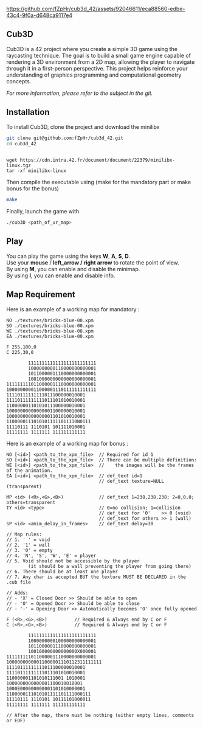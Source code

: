 


https://github.com/fZpHr/cub3d_42/assets/92046611/eca88560-edbe-43c4-9f0a-d648ca9117e4




## Cub3D

Cub3D is a 42 project where you create a simple 3D game using the raycasting technique. The goal is to build a small game engine capable of rendering a 3D environment from a 2D map, allowing the player to navigate through it in a first-person perspective. This project helps reinforce your understanding of graphics programming and computational geometry concepts.

*For more information, please refer to the subject in the git.*

## Installation

To install Cub3D, clone the project and download the minilibx

```bash
git clone git@github.com:fZpHr/cub3d_42.git
cd cub3d_42
  
```
```Downloading the minilibx
wget https://cdn.intra.42.fr/document/document/22379/minilibx-linux.tgz
tar -xf minilibx-linux
```
Then compile the executable using (make for the mandatory part or make bonus for the bonus)
```bash
make
```
Finally, launch the game with

```bash
./cub3D <path_of_ur_map>
```

    
## Play

You can play the game using the keys **W**, **A**, **S**, **D**.  
Use your **mouse** / **left_arrow / right arrow** to rotate the point of view.  
By using **M**, you can enable and disable the minimap.  
By using **I**, you can enable and disable info.  

## Map Requirement
Here is an example of a working map for mandatory :
```
NO ./textures/bricks-blue-00.xpm
SO ./textures/bricks-blue-00.xpm
WE ./textures/bricks-blue-00.xpm
EA ./textures/bricks-blue-00.xpm

F 255,100,0
C 225,30,0

        1111111111111111111111111
        1000000000110000000000001
        1011000001110000000000001
        1001000000000000000000001
111111111011000001110000000000001
100000000011000001110111111111111
11110111111111011100000010001
11110111111111011101010010001
11000000110101011100000010001
10000000000000001100000010001
10000000000000001101010010001
11000001110101011111011110N0111
11110111 1110101 101111010001
11111111 1111111 111111111111
```
Here is an example of a working map for bonus :
```
NO [<id>] <path_to_the_xpm_file>  // Required for id 1
SO [<id>] <path_to_the_xpm_file>  // There can be multiple definition:
WE [<id>] <path_to_the_xpm_file>  //    the images will be the frames of the animation.
EA [<id>] <path_to_the_xpm_file>  // def_text id=1
                                  // def_text texture=NULL (transparent)

MP <id> (<R>,<G>,<B>)             // def_text 1=238,238,238; 2=0,0,0; others=transparent
TY <id> <type>                    // 0=no collision; 1=collision
                                  // def_text for '0'    >> 0 (void)
                                  // def_text for others >> 1 (wall)
SP <id> <amim_delay_in_frames>    // def_text delay=30

// Map rules:
// 1. ' ' = void
// 2. '1' = wall
// 3. '0' = empty
// 4. 'N', 'S', 'W', 'E' = player
// 5. Void should not be accessible by the player
        (it should be a wall preventing the player from going there)
// 6. There should be at least one player
// 7. Any char is accepted BUT the texture MUST BE DECLARED in the .cub file

// Adds:
// - 'X' = Closed Door >> Should be able to open
// - 'O' = Opened Door >> Should be able to close
// - '-' = Opening Door >> Automatically becomes 'O' once fully opened

F (<R>,<G>,<B>)          // Required & Always end by C or F
C (<R>,<G>,<B>)          // Required & Always end by C or F

        1111111111111111111111111
        1000000000100000000000001
        1011000001110000000000001
        100100000000000000X000001
111111111011000001110000000000001
10000000000011000001110112311111111
11110111111111011100000010001
11110111111111011101010010001
110000001101010111001 1010001
1000000000000001100010010001
1000E000000000001101010000001
1100000111010101111101111000111
11110111 1110101 10111101000011
11111111 1111111 111111111111

// After the map, there must be nothing (either empty lines, comments or EOF)
```
